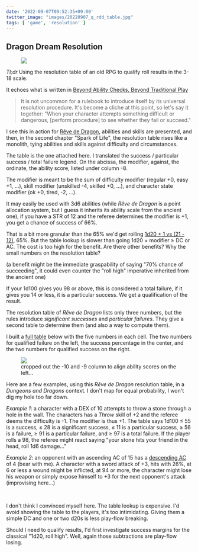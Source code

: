 ```yaml
---
date: '2022-09-07T09:52:35+09:00'
twitter_image: "images/20220907_q_rdd_table.jpg"
tags: [ 'game', 'resolution' ]
---
```


## Dragon Dream Resolution

<figure class="right largestt">
<a href="images/20220907_rdd_table.jpg"><img src="images/20220907_rdd_table.jpg" loading="lazy" /></a>
<figcaption>
</figcaption>
</figure>

_Tl;dr_ Using the resolution table of an old RPG to qualify roll results in the 3-18 scale.

It echoes what is written in [Beyond Ability Checks, Beyond Traditional Play](https://traversefantasy.blogspot.com/2022/08/beyond-ability-checks-beyond.html)

> It is not uncommon for a rulebook to introduce itself by its universal resolution procedure. It's become a cliche at this point, so let's say it together: "When your character attempts something difficult or dangerous, [perform procedure] to see whether they fail or succeed."

I see this in action for [Rêve de Dragon](/20220902.html?t=Dragon_Dream), abilities and skills are presented, and then, in the second chapter "Spark of Life", the resolution table rises like a monolith, tying abilities and skills against difficulty and circumstances.

The table is the one attached here. I translated the success / particular success / total failure legend. On the abcissa, the modifier, against, the ordinate, the ability score, listed under column -8.

The modifier is meant to be the sum of difficulty modifier (regular +0, easy +1, ...), skill modifier (unskilled -4, skilled +0, ...), and character state modifier (ok +0, tired, -2, ...).

It may easily be used with 3d6 abilities (while _Rêve de Dragon_ is a point allocation system, but I guess it inherits its ability scale from the ancient one), if you have a STR of 12 and the referee determines the modifier is +1, you get a chance of success of 66%.

That is a bit more granular than the 65% we'd get rolling [1d20 + 1 vs (21 - 12)](/20220816.html?t=Ability_and_Roll_High), 65%. But the table lookup is slower than going 1d20 + modifier ≥ DC or AC. The cost is too high for the benefit. Are there other benefits? Why the small numbers on the resolution table?

(a benefit might be the immediate graspability of saying "70% chance of succeeding", it could even counter the "roll high" imperative inherited from the ancient one)

If your 1d100 gives you 98 or above, this is considered a total failure, if it gives you 14 or less, it is a particular success. We get a qualification of the result.

The resolution table of _Rêve de Dragon_ lists only three numbers, but the rules introduce _significant successes_ and _particular failures_. They give a second table to determine them (and also a way to compute them).

I built a [full table](docs/20220907_rdd_resolution.html) below with the five numbers in each cell. The two numbers for qualified failure on the left, the success percentage in the center, and the two numbers for qualified success on the right.

<!-- banner -->
<figure class="banner noborder" title="click for the complete HTML table, with mouse-over explanations">
<a href="docs/20220907_rdd_resolution.html"><img src="images/20220907_rdd_table_summary.jpg" loading="lazy" /></a>
<figcaption>
cropped out the -10 and -9 column to align ability scores on the left...
</figcaption>
</figure>

Here are a few examples, using this _Rêve de Dragon_ resolution table, in a _Dungeons and Dragons_ context. I don't map for equal probability, I won't dig my hole too far down.

_Example 1_: a character with a DEX of 10 attempts to throw a stone through a hole in the wall. The characters has a _Throw_ skill of +2 and the referee deems the difficulty is -1. The modifier is thus +1. The table says 1d100 ≤ 55 is a success, ≤ 28 is a significant success, ≤ 11 is a particular success, ≥ 56 is a failure, ≥ 91 is a particular failure, and ≥ 97 is a total failure. If the player rolls a 98, the referee might react saying "your stone hits your friend in the head, roll 1d6 damage..."

_Example 2_: an opponent with an ascending AC of 15 has a [descending AC](https://nerdomancerofdork.wordpress.com/2014/07/10/old-school-armor-class-conversion-table/) of 4 (bear with me). A character with a sword attack of +3, hits with 26%, at 6 or less a wound might be inflicted, at 94 or more, the character might lose his weapon or simply expose himself to +3 for the next opponent's attack (improvising here...)

&nbsp;

I don't think I convinced myself here. The table lookup is expensive. I'd avoid showing the table to the players, it's too intimidating. Giving them a simple DC and one or two d20s is less play-flow breaking.

Should I need to qualify results, I'd first investigate success margins for the classical "1d20, roll high". Well, again those subtractions are play-flow losing.


<!-- 18 7 -->

